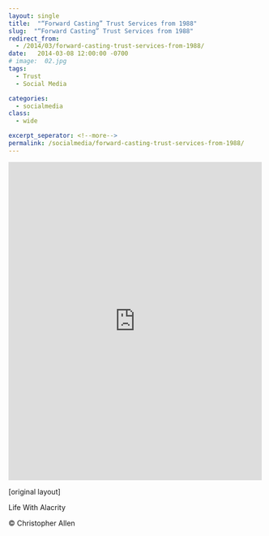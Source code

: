 ```yaml
---
layout: single
title:  "“Forward Casting” Trust Services from 1988"
slug:  "“Forward Casting” Trust Services from 1988"
redirect_from:
  - /2014/03/forward-casting-trust-services-from-1988/
date:   2014-03-08 12:00:00 -0700
# image:  02.jpg
tags: 
  - Trust
  - Social Media

categories:
  - socialmedia
class:
  - wide

excerpt_seperator: <!--more-->
permalink: /socialmedia/forward-casting-trust-services-from-1988/
---
```


<iframe src="https://www.facebook.com/plugins/post.php?href=https%3A%2F%2Fwww.facebook.com%2Fphoto.php%3Ffbid%3D10152279839805540%26set%3Da.10151448135285540%26type%3D3&show_text=true&width=500" width="500" height="628" style="border:none;overflow:hidden" scrolling="no" frameborder="0" allowfullscreen="true" allow="autoplay; clipboard-write; encrypted-media; picture-in-picture; web-share"></iframe>


[original layout]

Life With Alacrity

© Christopher Allen



